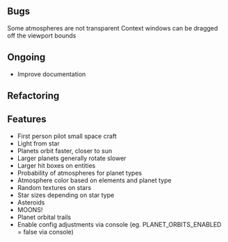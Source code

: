 ## Bugs
Some atmospheres are not transparent
Context windows can be dragged off the viewport bounds

## Ongoing
- Improve documentation

## Refactoring

## Features
- First person pilot small space craft
- Light from star
- Planets orbit faster, closer to sun
- Larger planets generally rotate slower
- Larger hit boxes on entities
- Probability of atmospheres for planet types
- Atmosphere color based on elements and planet type
- Random textures on stars
- Star sizes depending on star type
- Asteroids
- MOONS!
- Planet orbital trails
- Enable config adjustments via console (eg. PLANET_ORBITS_ENABLED = false via console)